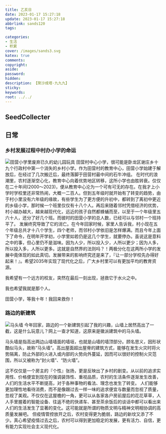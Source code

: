 ```yaml
---
title: 乙亥日
date: 2023-01-17 15:27:18
update: 2023-01-17 15:27:18
abbrlink: sands120
tags:

categories:
- 生活
- 积累
cover: /images/sands3.svg
katex: true
comments:
copyright:
aside: 
password:
hidden:
description: 【聚沙成塔·九九九】 
sticky: 
keywords:
root: ../../
---
```


## SeedCollecter


## 日常

### 乡村发展过程中村办小学的命运
![田营小学里废弃已久的幼儿园玩具](../../../images/20230102/IMG_20230108_174630.jpg)
田营村中心小学，很可能是卧龙区谢庄乡十九个行政村中第一个消失的乡村小学。作为田营村的教育中心，田营小学始建于解放后，在经过了几次搬迁后，最终落脚于田营村最中间的石牛冲组。
在时代的浪潮里，农村逐渐空心化，教育中心向着优势地区转移，这所小学也由胜转衰。仅仅在二十年间(2000～2023)，便从教育中心沦为一个可有可无的存在。在我才上小学时学校里还非常热闹，大概一二百人。但到五年级时就开始有了转变的趋势，由于村小里没有六年级的缘故，有些学生为了更方便的升初中，都转到了离初中更近的乡级小学，那时候一个班里仅仅有十八个人。再后来随着邻村凭借经济的优势，村小越办越大，越来越现代化，远近的孩子自然都蜂蛹而至，以至于一个年级里五六十人，还分了好几个班。而彼时的田营小学的总人数，已经可以与邻村一个班持平了。
发展终究导致了它的消亡。在今年回家时候，家里人告诉我，村小现在五个年级总共才十八个学生，四个老师，而邻村小学依旧是怎样爆满。而且今年上面下了命令，在明年开学初，小学里如若仍是这几个学生，就要停办。虽说这是意料之中的事，但心里仍不是滋味。因为人少，所以投入少，人所以更少；因为人多，所以投入多，人所以更多。这就是自然界的法则吗？！两极分化在这两所小学的发展中竟体现的如此真切。发展带来的影响终究还是来了，『让一部分学校先办得好起来！』。希望2035年实现了现代化之后，广大乡村里可以有更加平均的教育资源。

我希望有一个远方的校友，突然在最后一刻出现，拯救它于水火之中。

我也希望我就是那个人。

田营小学，等我十年！我回来救你！

### 路边的新建筑
![马头墙](../../../images/20230102/IMG_20230117_150607.jpg)
今年回家，路边的一个新建筑引起了我的兴趣，山墙上居然高出了一截，这是什么玩意儿？网上一查才知道，这原来是徽派建筑中的马头墙。

马头墙是指高出两边山墙墙面的墙垣，也就是山墙的墙顶部分。顾名思义，因形状酷似马头，故称“马头墙”。高出屋面超出屋脊的建筑方式，能够在发生火灾时将火势隔离，防止外部的火进入或内部的火势向外蔓延，因而可以很好的控制火灾范围，所以又被称为“封火墙”、“防火墙”。

这不仅仅是一个房主的『个性』张扬，更是反映出了乡村的剧变。从以前的追求实用性、价格便宜到现在的强调装饰性、重视品质，农村的生活条件逐渐发生改善，人们的生活水平不断提高，对于各种事物的看法、理念也发生了转变。
人们能够更加理性地看待消费，而不是像跟过去一样一味的追求便宜与数量而忽视了质量，忽视了美观。不仅仅在这屋檐的一角，更可以从各家各户房前屋后的花花草草，人人手里握着的智能设备、往返不绝的快递车、甚至茶余饭后的谈话中都可以看出来人们的生活发生了显著的变化。这可能就是所谓的物质文明与精神文明相协调的高质量发展吧。
但疫情管控放开之后，农村变得更为脆弱，路边的新坟又添了不少。真心希望疫情过去之后，农村可以得到更加稳定的发展，更有活力、自信，更有能力实现社会主义现代化。

